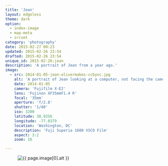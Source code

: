 ```yaml
---
title: 'Jean'
layout: edgeless
theme: dark
option:
  - index-image
  - map-meta
  - srcset
category: 'photography'
date: 2015-02-27 00:23
updated: 2015-02-26 23:54
drafted: 2015-02-26 23:54
unique_id: 2015-02-26:jean
description: 'A portrait of Jean from a year ago.'
image:
  - src: 2014-01-05-jean-olivermakes-ccbync.jpg
    alt: 'A portrait of Jean looking at a computer, not facing the camera.'
    date: 2014-01-05
    camera: 'Fujifilm X-E2'
    lens: 'Fujinon XF35mmF1.4 R'
    focal: '35mm'
    aperture: 'f/2.8'
    shutter: '1/40'
    iso: 3200
    latitude: 38.9256
    longitude: -77.0379
    location: 'Washington, DC'
    description: 'Fuji Superia 1600 VSCO Film'
    aspect: 3:2
    zoom: 16

---
```


<figure class="image--wide">
  <img
    src="{{ site.image_url }}/{{ page.image[0].src }}"
    sizes="{{ site.wide-sizes }}"
    srcset="{% for srcset1440 in site.srcset1440 %}{{ site.image_url }}/{{ site.srcset1440[forloop.index0] }}/{{ page.image[0].src }} {{ site.srcset1440[forloop.index0] }}w{% if forloop.last == false %}, {% endif %}{% endfor %}"
    alt="{{ page.image[0].alt }}">
</figure>
